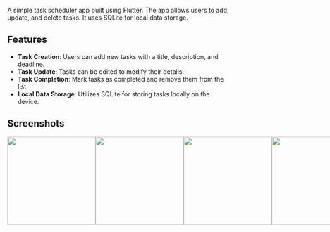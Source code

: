 A simple task scheduler app built using Flutter. The app allows users to add, update, and delete tasks. It uses SQLite for local data storage.

## Features

- **Task Creation**: Users can add new tasks with a title, description, and deadline.
- **Task Update**: Tasks can be edited to modify their details.
- **Task Completion**: Mark tasks as completed and remove them from the list.
- **Local Data Storage**: Utilizes SQLite for storing tasks locally on the device.

## Screenshots

<div style="display: flex; justify-content: space-evenly; gap: 40;">
  <img src="https://github.com/user-attachments/assets/48aa99ff-6ecb-428e-8dfd-5358b7ee33a1" width="200" />
  <img src="https://github.com/user-attachments/assets/898e6fa7-c4fb-4c72-9efa-6ef3c6c5a0fa" width="200" />
  <img src="https://github.com/user-attachments/assets/047201eb-c995-4b2e-9992-df6225144875" width="200" />
  <img src="https://github.com/user-attachments/assets/88da5b1e-9706-40b7-b455-9e91071e3612" width="200" />
</div>


